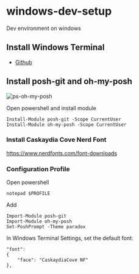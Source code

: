 # windows-dev-setup
Dev environment on windows

## Install Windows Terminal

- [Github](https://github.com/microsoft/terminal/releases)
 
## Install posh-git and oh-my-posh

![ps-oh-my-posh](https://user-images.githubusercontent.com/2349146/148851615-b4bb7421-4649-4ef2-b826-26cf463ebd13.png)

Open powershell and install module

```
Install-Module posh-git -Scope CurrentUser
Install-Module oh-my-posh -Scope CurrentUser
```

### Install Caskaydia Cove Nerd Font
https://www.nerdfonts.com/font-downloads

### Configuration Profile

Open powershell 

```
notepad $PROFILE
```
Add 
```
Import-Module posh-git
Import-Module oh-my-posh
Set-PoshPrompt -Theme paradox
```

In Windows Terminal Settings, set the default font:
```
"font": 
{
    "face": "CaskaydiaCove NF"
},
```
